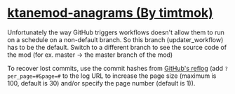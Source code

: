 # [ktanemod-anagrams (By timtmok)](https://github.com/timtmok/ktanemod-anagrams)

Unfortunately the way GitHub triggers workflows doesn't allow them to run on a schedule on a non-default branch. So this branch (updater_workflow) has to be the default. Switch to a different branch to see the source code of the mod (for ex. master -> the master branch of the mod)

To recover lost commits, use the commit hashes from [GitHub's reflog](https://api.github.com/repos/KtaneModules/ktanemod-anagrams-timtmok/events) (add `?per_page=#&page=#` to the log URL to increase the page size (maximum is 100, default is 30) and/or specify the page number (default is 1)).
